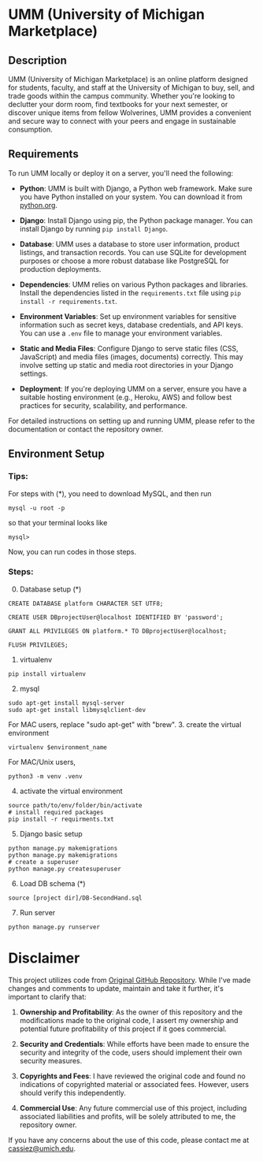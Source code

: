# UMM (University of Michigan Marketplace)

## Description

UMM (University of Michigan Marketplace) is an online platform designed for students, faculty, and staff at the University of Michigan to buy, sell, and trade goods within the campus community. Whether you're looking to declutter your dorm room, find textbooks for your next semester, or discover unique items from fellow Wolverines, UMM provides a convenient and secure way to connect with your peers and engage in sustainable consumption.

## Requirements

To run UMM locally or deploy it on a server, you'll need the following:

- **Python**: UMM is built with Django, a Python web framework. Make sure you have Python installed on your system. You can download it from [python.org](https://www.python.org/).

- **Django**: Install Django using pip, the Python package manager. You can install Django by running `pip install Django`.

- **Database**: UMM uses a database to store user information, product listings, and transaction records. You can use SQLite for development purposes or choose a more robust database like PostgreSQL for production deployments.

- **Dependencies**: UMM relies on various Python packages and libraries. Install the dependencies listed in the `requirements.txt` file using `pip install -r requirements.txt`.

- **Environment Variables**: Set up environment variables for sensitive information such as secret keys, database credentials, and API keys. You can use a `.env` file to manage your environment variables.

- **Static and Media Files**: Configure Django to serve static files (CSS, JavaScript) and media files (images, documents) correctly. This may involve setting up static and media root directories in your Django settings.

- **Deployment**: If you're deploying UMM on a server, ensure you have a suitable hosting environment (e.g., Heroku, AWS) and follow best practices for security, scalability, and performance.

For detailed instructions on setting up and running UMM, please refer to the documentation or contact the repository owner.

## Environment Setup
### Tips:
For steps with (*), you need to download MySQL, and then run
```
mysql -u root -p
```
so that your terminal looks like 
```
mysql>
```
Now, you can run codes in those steps.
### Steps:
0. Database setup (*)
```
CREATE DATABASE platform CHARACTER SET UTF8;

CREATE USER DBprojectUser@localhost IDENTIFIED BY 'password';

GRANT ALL PRIVILEGES ON platform.* TO DBprojectUser@localhost;

FLUSH PRIVILEGES;
```
1. virtualenv
```
pip install virtualenv
```
2. mysql
```
sudo apt-get install mysql-server
sudo apt-get install libmysqlclient-dev
```
For MAC users, replace "sudo apt-get" with "brew".
3. create the virtual environment
```
virtualenv $environment_name
```
For MAC/Unix users,
```
python3 -m venv .venv
```
4. activate the virtual environment
```
source path/to/env/folder/bin/activate
# install required packages
pip install -r requirments.txt
```
5. Django basic setup
```
python manage.py makemigrations
python manage.py makemigrations
# create a superuser
python manage.py createsuperuser
```
6. Load DB schema (*)
```
source [project dir]/DB-SecondHand.sql
```
7. Run server
```
python manage.py runserver
```

# Disclaimer

This project utilizes code from [Original GitHub Repository](https://github.com/Gabriel-Huang/SUTD_SecondHandGoods_Platform). While I've made changes and comments to update, maintain and take it further, it's important to clarify that:

1. **Ownership and Profitability**: As the owner of this repository and the modifications made to the original code, I assert my ownership and potential future profitability of this project if it goes commercial.

2. **Security and Credentials**: While efforts have been made to ensure the security and integrity of the code, users should implement their own security measures.

3. **Copyrights and Fees**: I have reviewed the original code and found no indications of copyrighted material or associated fees. However, users should verify this independently.

4. **Commercial Use**: Any future commercial use of this project, including associated liabilities and profits, will be solely attributed to me, the repository owner.

If you have any concerns about the use of this code, please contact me at cassiez@umich.edu.